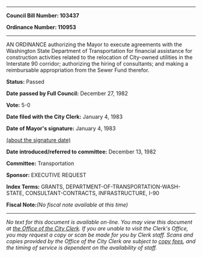 

********

**Council Bill Number: 103437**
   
**Ordinance Number: 110953**
********

 AN ORDINANCE authorizing the Mayor to execute agreements with the Washington State Department of Transportation for financial assistance for construction activities related to the relocation of City-owned utilities in the Interstate 90 corridor; authorizing the hiring of consultants; and making a reimbursable appropriation from the Sewer Fund therefor.

**Status:** Passed
   
**Date passed by Full Council:** December 27, 1982
   
**Vote:** 5-0
   
**Date filed with the City Clerk:** January 4, 1983
   
**Date of Mayor's signature:** January 4, 1983
   
[(about the signature date)](/~public/approvaldate.htm)
   
   
   
**Date introduced/referred to committee:** December 13, 1982
   
**Committee:** Transportation
   
**Sponsor:** EXECUTIVE REQUEST
   
   
**Index Terms:** GRANTS, DEPARTMENT-OF-TRANSPORTATION-WASH-STATE, CONSULTANT-CONTRACTS, INFRASTRUCTURE, I-90

**Fiscal Note:**_(No fiscal note available at this time)_
********

_No text for this document is available on-line. You may view this document at [the Office of the City Clerk](http://www.seattle.gov/leg/clerk/contactUs.htm). If you are unable to visit the Clerk's Office, you may request a copy or scan be made for you by Clerk staff. Scans and copies provided by the Office of the City Clerk are subject to [copy fees](http://clerk.seattle.gov/~public/clerkfees.htm), and the timing of service is dependent on the availability of staff._

